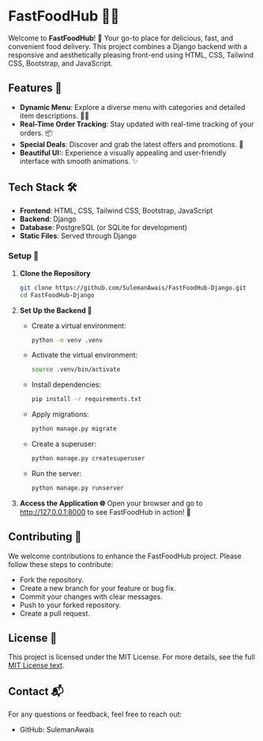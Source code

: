 # FastFoodHub 🍔🍟

Welcome to **FastFoodHub**! 🚀 Your go-to place for delicious, fast, and convenient food delivery. This project combines a Django backend with a responsive and aesthetically pleasing front-end using HTML, CSS, Tailwind CSS, Bootstrap, and JavaScript.

## Features 🌟

- **Dynamic Menu**: Explore a diverse menu with categories and detailed item descriptions. 🍕🍔
- **Real-Time Order Tracking**: Stay updated with real-time tracking of your orders. 📦
- **Special Deals**: Discover and grab the latest offers and promotions. 🎉
- **Beautiful UI:**: Experience a visually appealing and user-friendly interface with smooth animations. ✨
## Tech Stack 🛠️

- **Frontend**: HTML, CSS, Tailwind CSS, Bootstrap, JavaScript
- **Backend**: Django
- **Database**: PostgreSQL (or SQLite for development)
- **Static Files**: Served through Django

### Setup 🔧

1. **Clone the Repository**

   ```bash
   git clone https://github.com/SulemanAwais/FastFoodHub-Django.git
   cd FastFoodHub-Django

2. **Set Up the Backend 🐍**
   - Create a virtual environment: 

      ```bash
      python -m venv .venv
   - Activate the virtual environment:
   
      ```bash
      source .venv/bin/activate
   - Install dependencies:

      ```bash
      pip install -r requirements.txt

   - Apply migrations:
   
      ```bash
      python manage.py migrate
     
   - Create a superuser:
   
      ```bash
      python manage.py createsuperuser


   - Run the server:
   
      ```bash
      python manage.py runserver

3. **Access the Application 🌐**
Open your browser and go to http://127.0.0.1:8000 to see FastFoodHub in action! 🍴

## Contributing 🤝

We welcome contributions to enhance the FastFoodHub project. Please follow these steps to contribute:

* Fork the repository.
* Create a new branch for your feature or bug fix.
* Commit your changes with clear messages.
* Push to your forked repository.
* Create a pull request.

## License 📜

This project is licensed under the MIT License. For more details, see the full [MIT License text](https://opensource.org/licenses/MIT).


## Contact 📬

For any questions or feedback, feel free to reach out:

* GitHub: SulemanAwais

